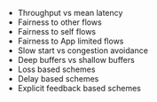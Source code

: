 - Throughput vs mean latency
- Fairness to other flows
- Fairness to self flows
- Fairness to App limited flows
- Slow start vs congestion avoidance
- Deep buffers vs shallow buffers
- Loss based schemes
- Delay based schemes
- Explicit feedback based schemes
